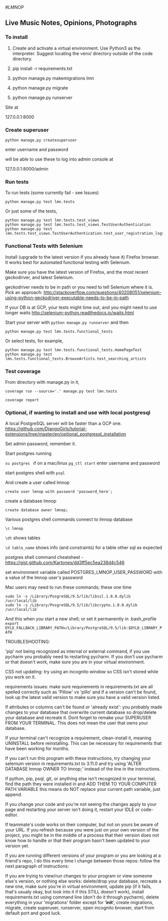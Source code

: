 #LMNOP

## Live Music Notes, Opinions, Photographs


### To install

1. Create and activate a virtual environment. Use Python3 as the interpreter. Suggest locating the venv/ directory outside of the code directory.

2. pip install -r requirements.txt

3. python manage.py makemigrations lmn

4. python manage.py migrate

5. python manage.py runserver

Site at

127.0.0.1:8000

### Create superuser


`python manage.py createsuperuser`

enter username and password

will be able to use these to log into admin console at

127.0.0.1:8000/admin


### Run tests

To run tests  (some currently fail - see Issues)

```
python manage.py test lmn.tests
```

Or just some of the tests,

```
python manage.py test lmn.tests.test_views
python manage.py test lmn.tests.test_views.TestUserAuthentication
python manage.py test lmn.tests.test_views.TestUserAuthentication.test_user_registration_logs_user_in
```


### Functional Tests with Selenium

Install (upgrade to the latest version if you already have it) Firefox browser. It works best for automated functional testing with Selenium.

Make sure you have the latest version of Firefox, and the most recent geckodriver, and latest Selenium.

geckodriver needs to be in path or you need to tell Selenium where it is. Pick an approach: http://stackoverflow.com/questions/40208051/selenium-using-python-geckodriver-executable-needs-to-be-in-path

If your DB is at GCP, your tests might time out, and you might need to use longer waits http://selenium-python.readthedocs.io/waits.html

Start your server with `python manage.py runserver` and then

```
python manage.py test lmn.tests.functional_tests
```

Or select tests, for example,
```
python manage.py test lmn.tests.functional_tests.HomePageTest
python manage.py test lmn.tests.functional_tests.BrowseArtists.test_searching_artists
```


### Test coverage

From directory with manage.py in it,

```
coverage run --source='.' manage.py test lmn.tests

coverage report
```


### Optional, if wanting to install and use with local postgresql

A local PostgreSQL server will be faster than a GCP one.
https://github.com/DjangoGirls/tutorial-extensions/tree/master/en/optional_postgresql_installation

Set admin password, remember it.

Start postgres running

`su postgres ` if on a mac/linux
`pg_ctl start`  enter username and password

start postgres shell with `psql`

And create a user called lmnop

```
create user lmnop with password 'password_here';
```

create a database lmnop

```
create database owner lmnop;
```

Various postgres shell commands
connect to lmnop database

```
\c lmnop
```

`\dt`    shows tables

`\d table_name`   shows info (and constraints) for a table
other sql as expected

postgres shell command cheatsheet - https://gist.github.com/Kartones/dd3ff5ec5ea238d4c546

set environment variable called
POSTGRES_LMNOP_USER_PASSWORD
with a value of the lmnop user's password


Mac users may need to run these commands; these one time

```
sudo ln -s /Library/PosgreSQL/9.5/lib/libssl.1.0.0.dylib /usr/local/lib
sudo ln -s /Library/PosgreSQL/9.5/lib/libcrypto.1.0.0.dylib /usr/local/lib`
```

And this when you start a new shell; or set it permanently in .bash_profile
`export DYLD_FALLBACK_LIBRARY_PATH=/Library/PostgreSQL/9.5/lib:$DYLD_LIBRARY_PATH`

TROUBLESHOOTING:

'pip' not being recognized as internal or external command, if you use pycharm you probably need to restarting pycharm.
If you don't use pycharm or that doesn't work, make sure you are in your virtual environment.

CSS not updating: try using an incognito window so CSS isn't stored while you work on it.

requirements issues: make sure requirements in requirements.txt are all spelled correctly such as 'Pillow' vs 'pillo'
and if a version can't be found, look up the latest valid version to make sure you have a valid version listed.

If attributes or columns can't be found or 'already exist': you probably made changes to your database that overwrite
current database so drop/delete your database and recreate it. Dont forget to remake your SUPERUSER FROM YOUR TERMINAL.
This does not mean the user that owns your database.

If your terminal can't recognize a requirement, clean-install it, meaning UNINSTALL before reinstalling. This can be
necessary for requirements that have been working for months.

If you can't run this program with these instructions, try changing your selenium version in requirements.txt to 3.11.0
and try using 'ALTER DATABASE lmnop OWNER TO lmnop;' instead of the line in the instructions.

If python, pip, psql, git, or anything else isn't recognized in your terminal, find the path they were installed in and
ADD THEM TO YOUR COMPUTER PATH VARIABLE this means do NOT replace your current path variable, just append.

If you change your code and you're not seeing the changes apply to your page and restarting your server isn't doing it,
restart your IDLE or code-editor.

If teammate's code works on their computer, but not on yours be aware of your URL. If you refresh because you were just
on your own version of the project, you might be in the middle of a process that their version does not know how to
handle or that their program hasn't been updated to your version yet.

If you are running different versions of your program or you are looking at a friend's repo, I do this every time I
change between those repos: follow the next paragraph of instructions:

If you are trying to view/run changes to your program or view someone else's version, or nothing else works: delete/drop
your database, recreate a new one, make sure you're in virtual environment, update pip (if it fails, that's usualy okay,
but look into it if this STILL doesn't work), install requirements.txt using command line (don't do it through pycharm),
delete everything in your 'migrations' folder except for '__init__', create migrations, migrate, create superuser,
runserver, open incognito browser, start from default port and good luck.
